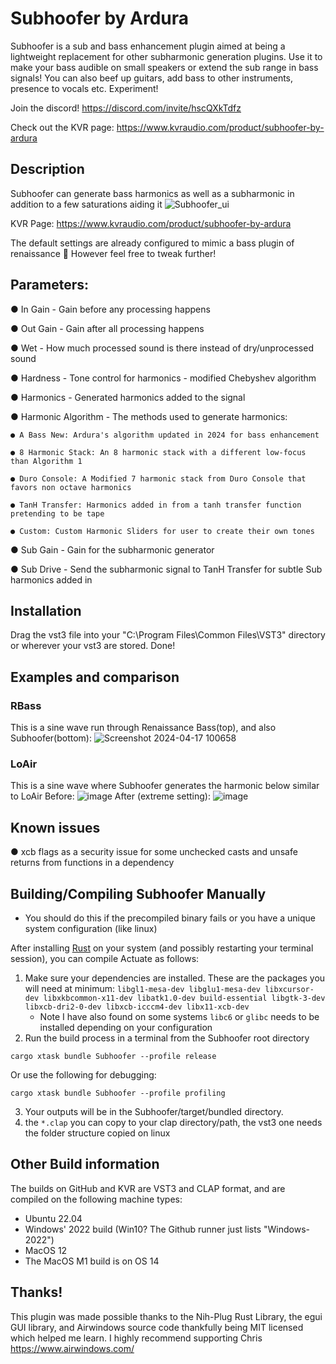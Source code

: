 # Subhoofer by Ardura
Subhoofer is a sub and bass enhancement plugin aimed at being a lightweight replacement for other subharmonic generation plugins. Use it to make your bass audible on small speakers or extend the sub range in bass signals! You can also beef up guitars, add bass to other instruments, presence to vocals etc. Experiment!

Join the discord! https://discord.com/invite/hscQXkTdfz

Check out the KVR page: https://www.kvraudio.com/product/subhoofer-by-ardura

## Description
Subhoofer can generate bass harmonics as well as a subharmonic in addition to a few saturations aiding it
![Subhoofer_ui](https://github.com/ardura/Subhoofer/assets/31751444/57567b43-3f72-410e-a1ec-6e57af619e87)

KVR Page: https://www.kvraudio.com/product/subhoofer-by-ardura

The default settings are already configured to mimic a bass plugin of renaissance 🙂 However feel free to tweak further!

## Parameters:

● In Gain - Gain before any processing happens

● Out Gain - Gain after all processing happens

● Wet - How much processed sound is there instead of dry/unprocessed sound

● Hardness - Tone control for harmonics - modified Chebyshev algorithm

● Harmonics - Generated harmonics added to the signal

● Harmonic Algorithm - The methods used to generate harmonics:

    ● A Bass New: Ardura's algorithm updated in 2024 for bass enhancement
    
    ● 8 Harmonic Stack: An 8 harmonic stack with a different low-focus than Algorithm 1
    
    ● Duro Console: A Modified 7 harmonic stack from Duro Console that favors non octave harmonics
    
    ● TanH Transfer: Harmonics added in from a tanh transfer function pretending to be tape

    ● Custom: Custom Harmonic Sliders for user to create their own tones
    
● Sub Gain - Gain for the subharmonic generator

● Sub Drive - Send the subharmonic signal to TanH Transfer for subtle Sub harmonics added in

## Installation
Drag the vst3 file into your "C:\Program Files\Common Files\VST3" directory or wherever your vst3 are stored.
Done!

## Examples and comparison

### RBass
This is a sine wave run through Renaissance Bass(top), and also Subhoofer(bottom):
![Screenshot 2024-04-17 100658](https://github.com/ardura/Subhoofer/assets/31751444/2314b7bf-6a81-4d19-9615-2510cdad6a2b)

### LoAir
This is a sine wave where Subhoofer generates the harmonic below similar to LoAir
Before:
![image](https://github.com/ardura/Subhoofer/assets/31751444/b80db02f-5f46-4378-84f7-96a11fe836f8)
After (extreme setting):
![image](https://github.com/ardura/Subhoofer/assets/31751444/64972c00-2d91-4f05-a3ee-ff91867da8b3)

## Known issues
● xcb flags as a security issue for some unchecked casts and unsafe returns from functions in a dependency

## Building/Compiling Subhoofer Manually
- You should do this if the precompiled binary fails or you have a unique system configuration (like linux)

After installing [Rust](https://rustup.rs/) on your system (and possibly restarting your terminal session), you can compile Actuate as follows:
1. Make sure your dependencies are installed. These are the packages you will need at minimum: `libgl1-mesa-dev libglu1-mesa-dev libxcursor-dev libxkbcommon-x11-dev libatk1.0-dev build-essential libgtk-3-dev libxcb-dri2-0-dev libxcb-icccm4-dev libx11-xcb-dev`
   - Note I have also found on some systems `libc6` or `glibc` needs to be installed depending on your configuration
2. Run the build process in a terminal from the Subhoofer root directory
```
cargo xtask bundle Subhoofer --profile release
```
Or use the following for debugging:
```
cargo xtask bundle Subhoofer --profile profiling
```
3. Your outputs will be in the Subhoofer/target/bundled directory.
4. the `*.clap` you can copy to your clap directory/path, the vst3 one needs the folder structure copied on linux

## Other Build information
The builds on GitHub and KVR are VST3 and CLAP format, and are compiled on the following machine types:
- Ubuntu 22.04
- Windows' 2022 build (Win10? The Github runner just lists "Windows-2022")
- MacOS 12
- The MacOS M1 build is on OS 14

## Thanks!

This plugin was made possible thanks to the Nih-Plug Rust Library, the egui GUI library, and
Airwindows source code thankfully being MIT licensed which helped me learn. I highly recommend supporting Chris
https://www.airwindows.com/
